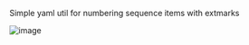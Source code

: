Simple yaml util for numbering sequence items with extmarks

![image](https://github.com/user-attachments/assets/87f2f12a-0f2d-4dc4-9c81-12845b83a360)
